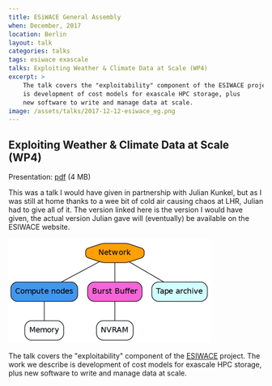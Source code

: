 ```yaml
---
title: ESiWACE General Assembly
when: December, 2017
location: Berlin
layout: talk
categories: talks
tags: esiwace exascale
talks: Exploiting Weather & Climate Data at Scale (WP4)
excerpt: >
    The talk covers the "exploitability" component of the ESIWACE project. The work we describe
    is development of cost models for exascale HPC storage, plus
    new software to write and manage data at scale.
image: /assets/talks/2017-12-12-esiwace_eg.png
---
```


Exploiting Weather & Climate Data at Scale (WP4)
------------------------------------------------

Presentation: [pdf](/assets/talks/171212_esiwace_wp4.pdf) (4 MB)

This was a talk I would have given in partnership with Julian Kunkel, but as I was still at home thanks to a wee bit of cold air causing chaos at LHR, Julian had to give all of it. The version linked here is the version I would have given, the actual version Julian gave will (eventually) be available on the ESIWACE website.

![Teaser Image](/assets/images/2017-12-12-esiwace_eg.png)

The talk covers the "exploitability" component of the [ESIWACE](https://www.esiwace.eu) project. The work we describe is development of cost models for exascale HPC storage, plus new software to write and manage data at scale.
